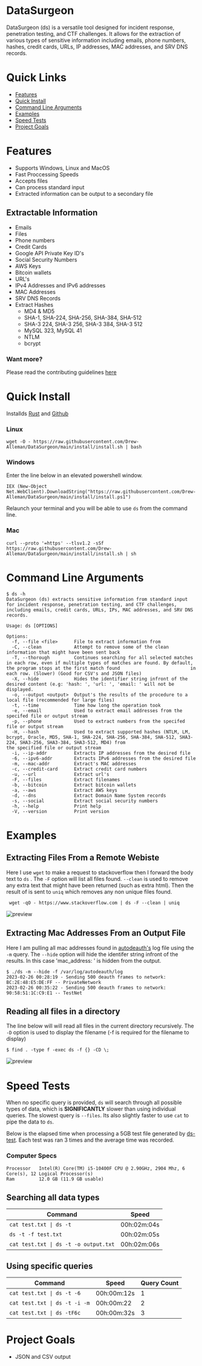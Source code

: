 # DataSurgeon
DataSurgeon (ds) is a versatile tool designed for incident response, penetration testing, and CTF challenges. It allows for the extraction of various types of sensitive information including emails, phone numbers, hashes, credit cards, URLs, IP addresses, MAC addresses, and SRV DNS records.

# Quick Links
* [Features](#features)
* [Quick Install](#quick-install)
* [Command Line Arguments](#command-line-arguments)
* [Examples](#examples)
* [Speed Tests](#speed-tests)
* [Project Goals](#project-goals)

# Features
* Supports Windows, Linux and MacOS
* Fast Proccessing Speeds
* Accepts files
* Can process standard input
* Extracted information can be output to a secondary file


## Extractable Information 
* Emails
* Files
* Phone numbers
* Credit Cards
* Google API Private Key ID's
* Social Security Numbers
* AWS Keys
* Bitcoin wallets
* URL's
* IPv4 Addresses and IPv6 addresses
* MAC Addresses
* SRV DNS Records
* Extract Hashes
    - MD4 & MD5
    - SHA-1, SHA-224, SHA-256, SHA-384, SHA-512
    - SHA-3 224, SHA-3 256, SHA-3 384, SHA-3 512
    - MySQL 323, MySQL 41
    - NTLM
    - bcrypt

### Want more? 
Please read the contributing guidelines [here](https://github.com/Drew-Alleman/DataSurgeon/blob/main/CONTRIBUTING.md#adding-a-new-regex--extraction-feature)

# Quick Install
Installds 
[Rust](https://www.rust-lang.org/tools/install) and [Github](https://desktop.github.com/)
### Linux
```
wget -O - https://raw.githubusercontent.com/Drew-Alleman/DataSurgeon/main/install/install.sh | bash
```

### Windows 
Enter the line below in an elevated powershell window. 
```
IEX (New-Object Net.WebClient).DownloadString("https://raw.githubusercontent.com/Drew-Alleman/DataSurgeon/main/install/install.ps1")
```
Relaunch your terminal and you will be able to use ```ds``` from the command line.

### Mac
```
curl --proto '=https' --tlsv1.2 -sSf https://raw.githubusercontent.com/Drew-Alleman/DataSurgeon/main/install/install.sh | sh
```

# Command Line Arguments
```
$ ds -h 
DataSurgeon (ds) extracts sensitive information from standard input for incident response, penetration testing, and CTF challenges, including emails, credit cards, URLs, IPs, MAC addresses, and SRV DNS records. 

Usage: ds [OPTIONS]

Options:
  -f, --file <file>      File to extract information from
  -C, --clean            Attempt to remove some of the clean information that might have been sent back
  -T, --thorough         Continues searching for all selected matches in each row, even if multiple types of matches are found. By default, the program stops at the first match found                          in each row. (Slower) (Good for CSV's and JSON files)
  -X, --hide             Hides the identifier string infront of the desired content (e.g: 'hash: ', 'url: ', 'email: ' will not be displayed.
  -o, --output <output>  Output's the results of the procedure to a local file (recommended for large files)
  -t, --time             Time how long the operation took
  -e, --email            Used to extract email addresses from the specifed file or output stream
  -p, --phone            Used to extract numbers from the specifed file or output stream
  -H, --hash             Used to extract supported hashes (NTLM, LM, bcrypt, Oracle, MD5, SHA-1, SHA-224, SHA-256, SHA-384, SHA-512, SHA3-224, SHA3-256, SHA3-384, SHA3-512, MD4) from                          the specified file or output stream
  -i, --ip-addr          Extracts IP addresses from the desired file
  -6, --ipv6-addr        Extracts IPv6 addresses from the desired file
  -m, --mac-addr         Extract's MAC addresses
  -c, --credit-card      Extract credit card numbers
  -u, --url              Extract url's
  -F, --files            Extract filenames
  -b, --bitcoin          Extract bitcoin wallets
  -a, --aws              Extract AWS keys
  -d, --dns              Extract Domain Name System records
  -s, --social           Extract social security numbers
  -h, --help             Print help
  -V, --version          Print version                             
```
# Examples
## Extracting Files From a Remote Webiste
Here I use ```wget``` to make a request to stackoverflow then I forward the body text to ```ds``` . The ```-F``` option will list all files found. ```--clean``` is used to remove any extra text that might have been returned (such as extra html). Then the result of is sent to ```uniq``` which removes any non unique files found.
```
 wget -qO - https://www.stackoverflow.com | ds -F --clean | uniq
```
![preview](media/wget_preview.gif)

## Extracting Mac Addresses From an Output File
Here I am pulling all mac addresses found in [autodeauth's](https://github.com/Drew-Alleman/autodeauth) log file using the ```-m``` query. The ```--hide``` option will hide the identifer string infront of the results. In this case 'mac_address: ' is hidden from the output.
```
$ ./ds -m --hide -f /var/log/autodeauth/log     
2023-02-26 00:28:19 - Sending 500 deauth frames to network: BC:2E:48:E5:DE:FF -- PrivateNetwork
2023-02-26 00:35:22 - Sending 500 deauth frames to network: 90:58:51:1C:C9:E1 -- TestNet
```

## Reading all files in a directory
The line below will will read all files in the current directory recursively. The ```-D``` option is used to display the filename (-f is required for the filename to display)
```
$ find . -type f -exec ds -f {} -CD \; 
```
![preview](media/directory_search.gif)


# Speed Tests
When no specific query is provided, ```ds``` will search through all possible types of data, which is <b>SIGNIFICANTLY</b> slower than using individual queries. The slowest query is ```--files```. Its also slightly faster to use ```cat``` to pipe the data to ```ds```. 

Below is the elapsed time when processing a 5GB test file generated by [ds-test](https://github.com/Drew-Alleman/ds-test). Each test was ran 3 times and the average time was recorded.

### Computer Specs 
```
Processor	Intel(R) Core(TM) i5-10400F CPU @ 2.90GHz, 2904 Mhz, 6 Core(s), 12 Logical Processor(s)
Ram         12.0 GB (11.9 GB usable)
```

## Searching all data types

Command         | Speed         
----------------|----------------
`cat test.txt \| ds -t` | 00h:02m:04s |
`ds -t -f test.txt` | 00h:02m:05s
`cat test.txt \| ds -t -o output.txt` | 00h:02m:06s

## Using specific queries

Command         | Speed          | Query Count
----------------|----------------|----------------
`cat test.txt \| ds -t -6` | 00h:00m:12s | 1
`cat test.txt \| ds -t -i -m` | 00h:00m:22 | 2
`cat test.txt \| ds -tF6c` | 00h:00m:32s | 3

# Project Goals
* JSON and CSV output
